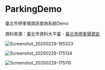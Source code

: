 # ParkingDemo
臺北市停車場資訊查詢系統Demo

資料來源：臺北市資料大平臺 - [臺北市停車場資訊](https://data.taipei/#/dataset/detail?id=d5c0656b-5250-4179-a491-c94daa56ef2c)

![Screenshot_20200229-185323](https://user-images.githubusercontent.com/25738593/75606176-2e7bbc00-5b25-11ea-9add-eacb5308d899.jpg)

![Screenshot_20200229-175134](https://user-images.githubusercontent.com/25738593/75606177-2face900-5b25-11ea-8c94-360b1011fd16.jpg)

![Screenshot_20200229-175110](https://user-images.githubusercontent.com/25738593/75606178-30457f80-5b25-11ea-86ae-3824349ffe87.jpg)
